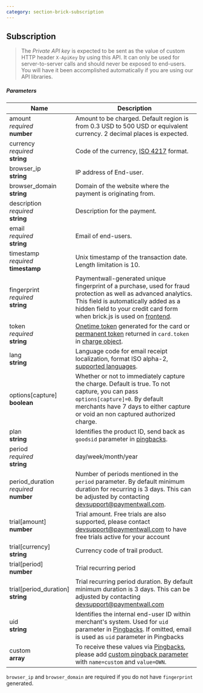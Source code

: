 ```yaml
---
category: section-brick-subscription
---
```


## Subscription

> The *Private API key* is expected to be sent as the value of custom HTTP header ```X-ApiKey``` by using this API. It can only be used for server-to-server calls and should never be exposed to end-users. You will have it been accomplished automatically if you are using our API libraries.

##### Parameters

| Name | Description|
|---|---|
| amount <br>  *required*<br> **number** | Amount to be charged. Default region is from 0.3 USD to 500 USD or equivalent currency. 2 decimal places is expected. |
| currency <br>  *required* <br>  **string** | Code of the currency, [ISO 4217](http://en.wikipedia.org/wiki/ISO_4217#Active_codes) format.|
| browser_ip <br>  **string** | IP address of End-user. |
| browser_domain <br>  **string** | Domain of the website where the payment is originating from. |
| description <br>  *required* <br>  **string** | Description for the payment. |
| email <br>  *required*<br>  **string** | Email of end-users. |
| timestamp <br>  *required* <br>  **timestamp** | Unix timestamp of the transaction date. Length limitation is 10.|
| fingerprint <br>  *required* <br>  **string** | Paymentwall-generated unique fingerprint of a purchase, used for fraud protection as well as advanced analytics. This field is automatically added as a hidden field to your credit card form when brick.js is used on [frontend](#/brick/create-form). |
| token <br>  *required* <br>  **string** | [Onetime token](#section-brick-onetime_token-object) generated for the card or [permanent token](#section-brick-charge-object) returned in ```card.token``` in [charge object](#section-brick-charge-object).|
| lang <br>  **string**  | Language code for email receipt localization, format ISO alpha-2, [supported languages](/reference/lang).|
| options[capture] <br>  **boolean**  | Whether or not to immediately capture the charge. Default is true. To not capture, you can pass ```options[capture]=0```. By default merchants have 7 days to either capture or void an non captured authorized charge. |
| plan<br>  **string**  | Identifies the product ID, send back as ```goodsid``` parameter in [pingbacks](/reference/pingback-home).|
| period <br>  *required*<br> **string** | day/week/month/year |
| period_duration<br>  *required*<br> **number** | Number of periods mentioned in the ```period``` parameter. By default minimum duration for recurring is 3 days. This can be adjusted by contacting [devsupport@paymentwall.com](mailto:devsupport@paymentwall.com). |
| trial[amount] <br> **number** |Trial amount. Free trials are also supported, please contact [devsupport@paymentwall.com](mailto:devsupport@paymentwall.com) to have free trials active for your account |
| trial[currency]<br> **string** | Currency code of trail product.|
| trial[period]<br> **number** | Trial recurring period |
| trial[period_duration]<br> **string** |Trial recurring period duration. By default minimum duration is 3 days. This can be adjusted by contacting [devsupport@paymentwall.com](mailto:devsupport@paymentwall.com) |
| uid<br> **string**  | Identifies the internal end-user ID within merchant's system. Used for ```uid``` parameter in [Pingbacks](/reference/pingback-home). If omitted, email is used as ```uid``` parameter in Pingbacks |
| custom<br>  **array**  | To receive these values via [Pingbacks](/reference/pingback-home), please add [custom pingback parameter](/reference/pingback/custom-parameter) with ```name=custom``` and ```value=OWN```. |

```browser_ip``` and ```browser_domain``` are required if you do not have ```fingerprint``` generated.
